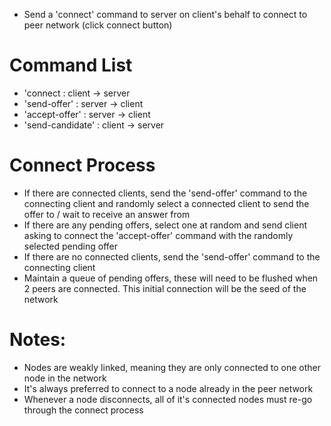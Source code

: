 - Send a 'connect' command to server on client's behalf to connect to peer network (click connect button)

# Command List
* 'connect : client -> server
* 'send-offer' : server -> client
* 'accept-offer' : server -> client
* 'send-candidate' : client -> server

# Connect Process
- If there are connected clients, send the 'send-offer' command to the connecting client and randomly
select a connected client to send the offer to / wait to receive an answer from
- If there are any pending offers, select one at random and send client asking to connect the 'accept-offer' command
with the randomly selected pending offer
- If there are no connected clients, send the 'send-offer' command to the connecting client
- Maintain a queue of pending offers, these will need to be flushed when 2 peers are connected.  This initial connection
will be the seed of the network

# Notes:
- Nodes are weakly linked, meaning they are only connected to one other node in the network
- It's always preferred to connect to a node already in the peer network
- Whenever a node disconnects, all of it's connected nodes must re-go through the connect process